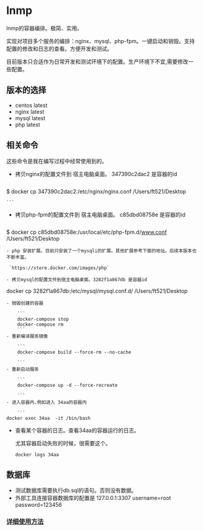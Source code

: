 # lnmp
lnmp的容器编排。极简、实用。

实现对项目多个服务的编排：nginx、mysql、php-fpm。一键启动和销毁。支持配置的修改和日志的查看。方便开发和测试。


目前版本只合适作为日常开发和测试环境下的配置。生产环境下不宜,需要修改一些配置。

## 版本的选择
- centos latest
- nginx  latest
- mysql  latest
- php  latest

## 相关命令
这些命令是我在编写过程中经常使用到的。

- 拷贝nginx的配置文件到 宿主电脑桌面。 347390c2dac2  是容器的id


	```
$ docker cp 347390c2dac2:/etc/nginx/nginx.conf /Users/ft521/Desktop

	```
- 拷贝php-fpm的配置文件到 宿主电脑桌面。 c85dbd08758e  是容器的id

	```
$ docker cp c85dbd08758e:/usr/local/etc/php-fpm.d/www.conf /Users/ft521/Desktop
```
- php 安装扩展。目前只安装了一个mysqli的扩展。其他扩展参考下面的地址。后续本版本也不断丰富。

 `https://store.docker.com/images/php`

- 拷贝mysql的配置文件到宿主电脑桌面。3282f1a867db 是容器id
```
docker cp 3282f1a867db:/etc/mysql/mysql.conf.d/ /Users/ft521/Desktop
```
- 销毁创建的容器

	```
	docker-compose stop
	docker-compose rm
	```
- 重新编译服务镜像

	```
	docker-compose build --force-rm --no-cache
	
	```
- 重新启动服务

	```
	docker-compose up -d --force-recreate
	
	```
- 进入容器内.例如进入 34aa的容器内

	```
docker exec 34aa  -it /bin/bash
```
- 查看某个容器的日志。查看34aa的容器运行的日志。

	尤其容器启动失败的时候，很需要这个。

	```
	docker logs 34aa
	```

## 数据库
- 测试数据库需要执行db.sql的语句。否则没有数据。
- 外部工具连接容器数据库的配置是 127.0.0.1:3307    username=root  password=123456


### [详细使用方法](https://www.jianshu.com/p/53183a475c1d)